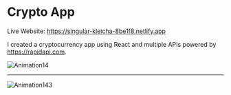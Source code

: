 # Crypto App

Live Website: https://singular-kleicha-8be1f8.netlify.app

I created a cryptocurrency app using React and multiple APIs powered by https://rapidapi.com.

![Animation14](https://user-images.githubusercontent.com/106253049/180975684-1d67a4fd-2c0d-4701-be3f-c301ac7d01e0.gif)

---

![Animation143](https://user-images.githubusercontent.com/106253049/180975701-94e682b8-1a81-40f0-9415-bbf164c7881f.gif)
